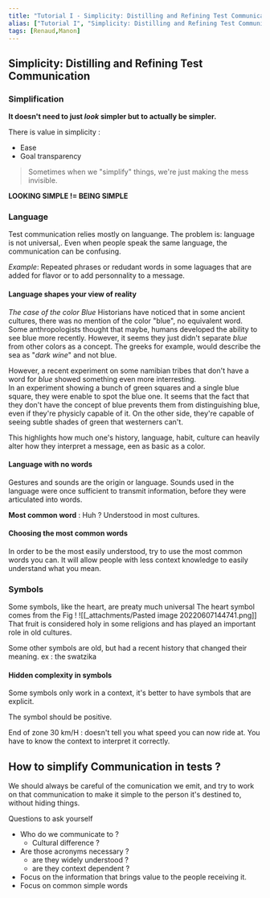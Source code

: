 ```yaml
---
title: "Tutorial I - Simplicity: Distilling and Refining Test Communication"
alias: ["Tutorial I", "Simplicity: Distilling and Refining Test Communication"]
tags: [Renaud,Manon]
---
```


## Simplicity: Distilling and Refining Test Communication


### Simplification

**It doesn't need to just *look* simpler but to actually be simpler.**

There is value in simplicity : 
- Ease
- Goal transparency

> Sometimes when we "simplify" things, we're just making the mess invisible.

**LOOKING SIMPLE != BEING SIMPLE**

### Language
Test communication relies mostly on languange. The problem is: language is not universal,. Even when people speak the same language, the communication can be confusing.

_Example_: Repeated phrases or redudant words in some laguages that are added for flavor or to add personnality to a message.

#### Language shapes your view of reality
_The case of the color Blue_
Historians have noticed that in some ancient cultures, there was no mention of the color "blue", no equivalent word. 
Some anthropologists thought that maybe, humans developed the ability to see blue more recently. However, it seems they just didn't separate _blue_ from other colors as a concept. The greeks for example, would describe the sea as "_dark wine_" and not blue.

However, a recent experiment on some namibian tribes that don't have a word for _blue_ showed something even more interresting.  
In an experiment showing a bunch of green squares and a single blue square, they were enable to spot the blue one.
It seems that the fact that they don't have the concept of blue prevents them from distinguishing blue, even if they're physicly capable of it. On the other side, they're capable of seeing subtle shades of green that westerners can't.

This highlights how much one's history, language, habit, culture can heavily alter how they interpret a message, een as basic as a color.

#### Language with no words

Gestures and sounds are the origin or language. Sounds used in the language were once sufficient to transmit information, before they were articulated into words.

**Most common word** : Huh ?
Understood in most cultures.

#### Choosing the most common words

In order to be the most easily understood, try to use the most common words you can. It will allow people with less context knowledge to easily understand what you mean.

### Symbols

Some symbols, like the heart, are preaty much universal 
The heart symbol comes from the Fig !
![[_attachments/Pasted image 20220607144741.png]]
That fruit is considered holy in some religions and has played an important role in old cultures.

Some other symbols are old, but had a recent history that changed their meaning. ex : the swatzika

#### Hidden complexity in symbols
Some symbols only work in a context, it's better to have symbols that are explicit.

The symbol should be positive.

End of zone 30 km/H : doesn't tell you what speed you can now ride at. You have to know the context to interpret it correctly.

## How to simplify Communication in tests ?

We should always be careful of the comunication we emit, and try to work on that communication to make it simple to the person it's destined to, without hiding things.

Questions to ask yourself
- Who do we communicate to ?
	- Cultural difference ?
- Are those acronyms necessary ? 
	- are they widely understood ?
	- are they context dependent ?
- Focus on the information that brings value to the people receiving it.
- Focus on common simple words




